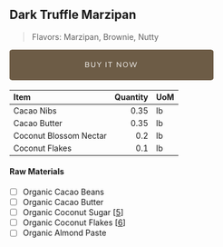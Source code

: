 ## Dark Truffle Marzipan 
> Flavors: Marzipan, Brownie, Nutty

[![Buy Now](/assets/images/buy-now.png "Buy Now")](https://shop.osocra.com/collections/bars/products/21112911)

| Item | Quantity | UoM  |
| :---     | ---:    | :--- |
| Cacao Nibs  | 0.35   | lb    |
| Cacao Butter   | 0.35   | lb    |
| Coconut Blossom Nectar     | 0.2      | lb      |
| Coconut Flakes     | 0.1      | lb      |


#### Raw Materials
- [ ] Organic Cacao Beans
- [ ] Organic Cacao Butter
- [ ] Organic Coconut Sugar [[5](/vendors)]
- [ ] Organic Coconut Flakes [[6](/vendors)]
- [ ] Organic Almond Paste

